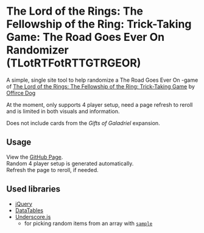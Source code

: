 # The Lord of the Rings: The Fellowship of the Ring: Trick-Taking Game: The Road Goes Ever On Randomizer (TLotRTFotRTTGTRGEOR)
A simple, single site tool to help randomize a The Road Goes Ever On -game of [The Lord of the Rings: The Fellowship of the Ring: Trick-Taking Game](https://www.officedoggames.com/game/the-fellowship-of-the-ring-trick-taking-game/) by [Offirce Dog](https://www.officedoggames.com/)

At the moment, only supports 4 player setup, need a page refresh to reroll and is limited in both visuals and information.

Does not include cards from the _Gifts of Galadriel_ expansion.

## Usage

View the [GitHub Page](https://vipirtti.github.io/TLotRTFotRTTGTRGEOR/).  
Random 4 player setup is generated automatically.  
Refresh the page to reroll, if needed.

## Used libraries
* [jQuery](https://jquery.com/)
* [DataTables](https://datatables.net/)
* [Underscore.js](https://underscorejs.org/)
  * for picking random items from an array with [`sample`](https://underscorejs.org/#sample)


